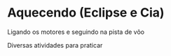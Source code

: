 # Aquecendo (Eclipse e Cia)
Ligando os motores e seguindo na pista de vôo

Diversas atividades para praticar
